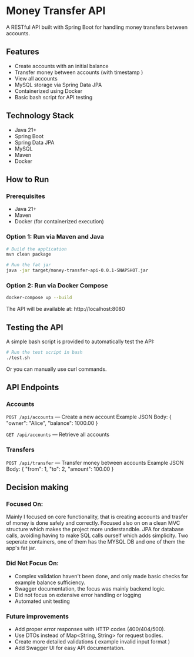 # Money Transfer API

A RESTful API built with Spring Boot for handling money transfers between accounts.

## Features

- Create accounts with an initial balance
- Transfer money between accounts (with timestamp )
- View all accounts
- MySQL storage via Spring Data JPA
- Containerized using Docker
- Basic bash script for API testing

## Technology Stack

- Java 21+
- Spring Boot
- Spring Data JPA
- MySQL
- Maven
- Docker

## How to Run

### Prerequisites
- Java 21+
- Maven
- Docker (for containerized execution)

### Option 1: Run via Maven and Java

```bash
# Build the application
mvn clean package

# Run the fat jar
java -jar target/money-transfer-api-0.0.1-SNAPSHOT.jar
```

### Option 2: Run via Docker Compose

```bash
docker-compose up --build
```

The API will be available at: http://localhost:8080

## Testing the API

A simple bash script is provided to automatically test the API:

```bash
# Run the test script in bash 
./test.sh
```

Or you can manually use curl commands.

## API Endpoints
### Accounts
`POST /api/accounts` — Create a new account
   Example JSON Body:
   {
     "owner": "Alice",
     "balance": 1000.00
   }
  
`GET /api/accounts` — Retrieve all accounts

### Transfers
`POST /api/transfer` — Transfer money between accounts
   Example JSON Body:
   {
     "from": 1,
     "to": 2,
     "amount": 100.00
   }


## Decision making

### Focused On:

Mainly I focused on core functionality, that is creating accounts and trasfer of money is done safely and correctly. Focused also on on a clean MVC structure which makes the project more understandble. JPA for database calls, avoiding having to make SQL calls ourself which adds simplicity. Two seperate containers, one of them has the MYSQL DB and one of them the app's fat jar.

### Did Not Focus On:

- Complex validation haven't been done, and only made basic checks for example balance sufficiency. 
- Swagger documentation, the focus was mainly backend logic.
- Did not focus on extensive error handling or logging
- Automated unit testing 


###  Future improvements
* Add proper error responses with HTTP codes (400/404/500).
* Use DTOs instead of Map<String, String> for request bodies.
* Create more detailed validations ( example invalid input format )
* Add Swagger UI for easy API documentation.

